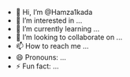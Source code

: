 - 👋 Hi, I’m @Hamza1kada
- 👀 I’m interested in ...
- 🌱 I’m currently learning ...
- 💞️ I’m looking to collaborate on ...
- 📫 How to reach me ...
- 😄 Pronouns: ...
- ⚡ Fun fact: ...

<!---
Hamza1kada/Hamza1kada is a ✨ special ✨ repository because its `README.md` (this file) appears on your GitHub profile.
You can click the Preview link to take a look at your changes.
--->
